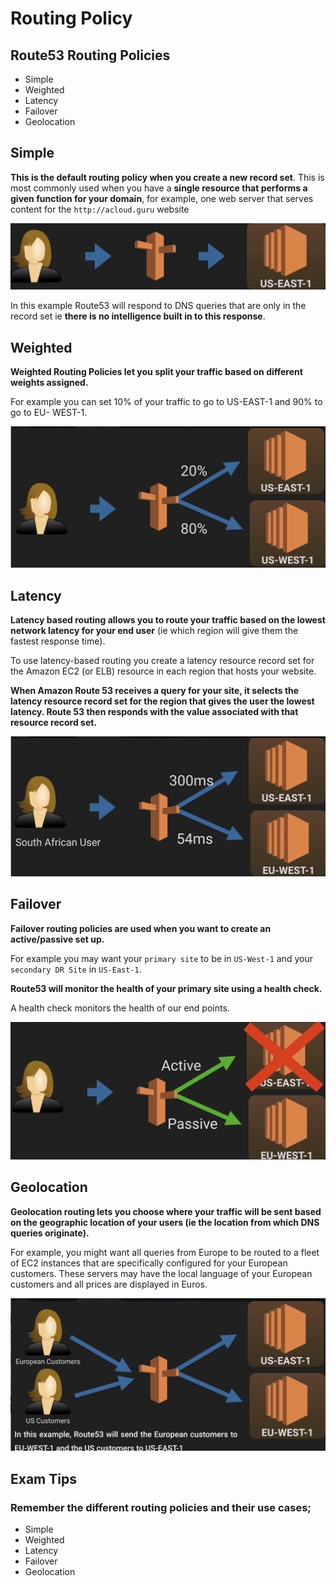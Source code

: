 # Routing Policy

## Route53 Routing Policies 

* Simple 
* Weighted 
* Latency 
* Failover 
* Geolocation 

## Simple 

**This is the default routing policy when you create a new record set**. This is most commonly used when you have a **single resource that performs a given function for your domain**, for example, one web server that serves content for the `http://acloud.guru` website 

![Alt Image Text](images/3_1.jpg "body image")

In this example Route53 will respond to DNS queries that are only in the record set ie **there is no intelligence built in to this response**. 

## Weighted 

**Weighted Routing Policies let you split your traffic based on different weights 
assigned.**

For example you can set 10% of your traffic to go to US-EAST-1 and 90% to go to EU-
WEST-1. 

![Alt Image Text](images/3_2.jpg "body image")


## Latency 

**Latency based routing allows you to route your traffic based on the lowest network latency for your end user** (ie which region will give them the fastest response time). 

To use latency-based routing you create a latency resource record set for the Amazon EC2 (or ELB) resource in each region that hosts your website. 

**When Amazon Route 53 receives a query for your site, it selects the latency resource record set for the region that gives the user the lowest latency. Route 53 then responds with the value associated with that resource record set.** 

![Alt Image Text](images/3_3.jpg "body image")


## Failover 

**Failover routing policies are used when you want to create an active/passive set up.**

For example you may want your `primary site` to be in `US-West-1` and your `secondary DR Site` in `US-East-1`. 


**Route53 will monitor the health of your primary site using a health check.** 

A health check monitors the health of our end points. 

![Alt Image Text](images/3_4.jpg "body image")

## Geolocation

**Geolocation routing lets you choose where your traffic will be sent based on the geographic location of your users (ie the location from which DNS queries originate).**

For example, you might want all queries from Europe to be routed to a fleet of EC2 instances that are specifically configured for your European customers. These servers may have the local language of your European customers and all prices are displayed 
in Euros. 

![Alt Image Text](images/3_5.jpg "body image")

## Exam Tips

### Remember the different routing policies and their use cases;

* Simple 
* Weighted 
* Latency 
* Failover 
* Geolocation 